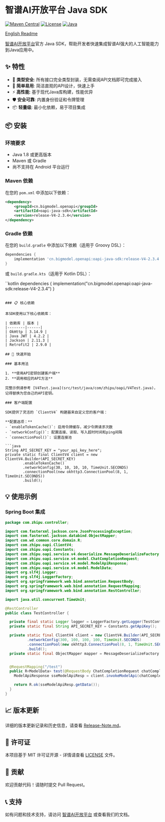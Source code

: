 # 智谱AI开放平台 Java SDK

[![Maven Central](https://img.shields.io/maven-central/v/cn.bigmodel.openapi/oapi-java-sdk.svg)](https://search.maven.org/artifact/cn.bigmodel.openapi/oapi-java-sdk)
[![License](https://img.shields.io/badge/license-MIT-blue.svg)](LICENSE)
[![Java](https://img.shields.io/badge/java-1.8%2B-orange.svg)](https://www.oracle.com/java/)

[English Readme](README.md)

[智谱AI开放平台](http://open.bigmodel.cn/howuse/platformintroduced)官方 Java SDK，帮助开发者快速集成智谱AI强大的人工智能能力到Java应用中。

## ✨ 特性

- 🚀 **类型安全**: 所有接口完全类型封装，无需查阅API文档即可完成接入
- 🔧 **简单易用**: 简洁直观的API设计，快速上手
- ⚡ **高性能**: 基于现代Java库构建，性能优异
- 🛡️ **安全可靠**: 内置身份验证和令牌管理
- 📦 **轻量级**: 最小化依赖，易于项目集成

## 📦 安装

### 环境要求
- Java 1.8 或更高版本
- Maven 或 Gradle
- 尚不支持在 Android 平台运行

### Maven 依赖
在您的 `pom.xml` 中添加以下依赖：

```xml
<dependency>
    <groupId>cn.bigmodel.openapi</groupId>
    <artifactId>oapi-java-sdk</artifactId>
    <version>release-V4-2.3.4</version>
</dependency>
```

### Gradle 依赖
在您的 `build.gradle` 中添加以下依赖（适用于 Groovy DSL）：

```groovy
dependencies {
    implementation 'cn.bigmodel.openapi:oapi-java-sdk:release-V4-2.3.4'
}
```

或 `build.gradle.kts`（适用于 Kotlin DSL）：

``kotlin
dependencies {
    implementation("cn.bigmodel.openapi:oapi-java-sdk:release-V4-2.3.4")
}
```

### 📋 核心依赖

本SDK使用以下核心依赖库：

| 依赖库 | 版本 |
|--------|------|
| OkHttp | 3.14.9 |
| Java JWT | 4.2.2 |
| Jackson | 2.11.3 |
| Retrofit2 | 2.9.0 |

## 🚀 快速开始

### 基本用法

1. **使用API密钥创建客户端**
2. **调用相应的API方法**

完整示例请参考 [V4Test.java](src/test/java/com/zhipu/oapi/V4Test.java)，记得替换为您自己的API密钥。

### 客户端配置

SDK提供了灵活的 `ClientV4` 构建器来自定义您的客户端：

**配置选项：**
- `enableTokenCache()`: 启用令牌缓存，减少令牌请求次数
- `networkConfig()`: 配置连接、读取、写入超时时间和ping间隔
- `connectionPool()`: 设置连接池

```java
String API_SECRET_KEY = "your_api_key_here";
private static final ClientV4 client = new ClientV4.Builder(API_SECRET_KEY) 
        .enableTokenCache()
        .networkConfig(30, 10, 10, 10, TimeUnit.SECONDS)
        .connectionPool(new okhttp3.ConnectionPool(8, 1, TimeUnit.SECONDS))
        .build();
```

## 💡 使用示例

### Spring Boot 集成

```java
package com.zhipu.controller;

import com.fasterxml.jackson.core.JsonProcessingException;
import com.fasterxml.jackson.databind.ObjectMapper;
import com.wd.common.core.domain.R;
import com.zhipu.oapi.ClientV4;
import com.zhipu.oapi.Constants;
import com.zhipu.oapi.service.v4.deserialize.MessageDeserializeFactory;
import com.zhipu.oapi.service.v4.model.ChatCompletionRequest;
import com.zhipu.oapi.service.v4.model.ModelApiResponse;
import com.zhipu.oapi.service.v4.model.ModelData;
import org.slf4j.Logger;
import org.slf4j.LoggerFactory;
import org.springframework.web.bind.annotation.RequestBody;
import org.springframework.web.bind.annotation.RequestMapping;
import org.springframework.web.bind.annotation.RestController;

import java.util.concurrent.TimeUnit;

@RestController
public class TestController {

  private final static Logger logger = LoggerFactory.getLogger(TestController.class);
  private static final String API_SECRET_KEY = Constants.getApiKey();

  private static final ClientV4 client = new ClientV4.Builder(API_SECRET_KEY)
          .networkConfig(300, 100, 100, 100, TimeUnit.SECONDS)
          .connectionPool(new okhttp3.ConnectionPool(8, 1, TimeUnit.SECONDS))
          .build();
  private static final ObjectMapper mapper = MessageDeserializeFactory.defaultObjectMapper();


  @RequestMapping("/test")
  public R<ModelData> test(@RequestBody ChatCompletionRequest chatCompletionRequest) {
    ModelApiResponse sseModelApiResp = client.invokeModelApi(chatCompletionRequest);

    return R.ok(sseModelApiResp.getData());
  }
}

```

## 📈 版本更新

详细的版本更新记录和历史信息，请查看 [Release-Note.md](Release-Note.md)。

## 📄 许可证

本项目基于 MIT 许可证开源 - 详情请查看 [LICENSE](LICENSE) 文件。

## 🤝 贡献

欢迎贡献代码！请随时提交 Pull Request。

## 📞 支持

如有问题和技术支持，请访问 [智谱AI开放平台](http://open.bigmodel.cn/) 或查看我们的文档。
